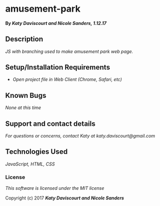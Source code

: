 # amusement-park

#### By _**Katy Daviscourt and Nicole Sanders,** 1.12.17_

## Description

_JS with branching used to make amusement park web page._

## Setup/Installation Requirements

* _Open project file in Web Client (Chrome, Safari, etc)_

## Known Bugs

_None at this time_

## Support and contact details

_For questions or concerns, contact Katy at katy.daviscourt@gmail.com_

## Technologies Used

_JavaScript, HTML, CSS_

### License

*This software is licensed under the MIT license*

Copyright (c) 2017 **_Katy Daviscourt and Nicole Sanders_**
